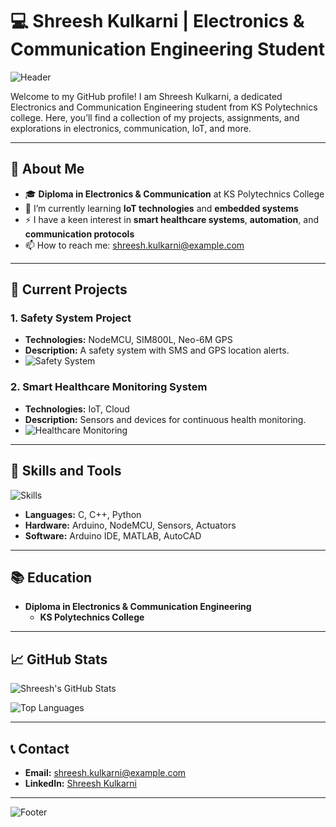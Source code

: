 # 💻 Shreesh Kulkarni | Electronics & Communication Engineering Student

![Header](https://via.placeholder.com/1200x400?text=Welcome+to+My+GitHub+Profile)

Welcome to my GitHub profile! I am Shreesh Kulkarni, a dedicated Electronics and Communication Engineering student from KS Polytechnics college. Here, you’ll find a collection of my projects, assignments, and explorations in electronics, communication, IoT, and more.

---

## 🌟 About Me

- 🎓 **Diploma in Electronics & Communication** at KS Polytechnics College
- 🌱 I’m currently learning **IoT technologies** and **embedded systems**
- ⚡ I have a keen interest in **smart healthcare systems**, **automation**, and **communication protocols**
- 📫 How to reach me: [shreesh.kulkarni@example.com](mailto:shreesh.kulkarni@example.com)

---

## 🔭 Current Projects

### 1. Safety System Project
- **Technologies:** NodeMCU, SIM800L, Neo-6M GPS
- **Description:** A safety system with SMS and GPS location alerts.
- ![Safety System](https://via.placeholder.com/600x400?text=Safety+System+Project)

### 2. Smart Healthcare Monitoring System
- **Technologies:** IoT, Cloud
- **Description:** Sensors and devices for continuous health monitoring.
- ![Healthcare Monitoring](https://via.placeholder.com/600x400?text=Healthcare+Monitoring+System)

---

## 🚀 Skills and Tools

![Skills](https://via.placeholder.com/800x200?text=Programming+Languages+|+Hardware+|+Software+Tools)

- **Languages:** C, C++, Python
- **Hardware:** Arduino, NodeMCU, Sensors, Actuators
- **Software:** Arduino IDE, MATLAB, AutoCAD

---

## 📚 Education

- **Diploma in Electronics & Communication Engineering**
  - **KS Polytechnics College**

---

## 📈 GitHub Stats

![Shreesh's GitHub Stats](https://github-readme-stats.vercel.app/api?username=shreesh-kulkarni&show_icons=true&hide_title=true&count_private=true&include_all_commits=true&hide=prs&theme=dark)

![Top Languages](https://github-readme-stats.vercel.app/api/top-langs/?username=shreesh-kulkarni&layout=compact&theme=dark)

---

## 📞 Contact

- **Email:** [shreesh.kulkarni@example.com](mailto:shreesh.kulkarni@example.com)
- **LinkedIn:** [Shreesh Kulkarni](https://www.linkedin.com/in/shreesh-kulkarni/)

---

![Footer](https://via.placeholder.com/1200x200?text=Thank+you+for+visiting+my+profile!)
